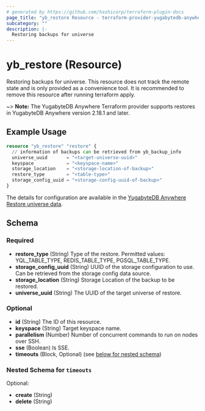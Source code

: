 ```yaml
---
# generated by https://github.com/hashicorp/terraform-plugin-docs
page_title: "yb_restore Resource - terraform-provider-yugabytedb-anywhere"
subcategory: ""
description: |-
  Restoring backups for universe
---
```


# yb_restore (Resource)

Restoring backups for universe. This resource does not track the remote state and is only provided as a convenience tool. It is recommended to remove this resource after running terraform apply.

~> **Note:** The YugabyteDB Anywhere Terraform provider supports restores in YugabyteDB Anywhere version 2.18.1 and later.

## Example Usage

```terraform
resource "yb_restore" "restore" {
  // information of backups can be retrieved from yb_backup_info
  universe_uuid       = "<target-universe-uuid>"
  keyspace            = "<keyspace-name>"
  storage_location    = "<storage-location-of-backup>"
  restore_type        = "<table-type>"
  storage_config_uuid = "<storage-config-uuid-of-backup>"
}
```

The details for configuration are available in the [YugabyteDB Anywhere Restore universe data](https://docs.yugabyte.com/preview/yugabyte-platform/back-up-restore-universes/restore-universe-data/ysql/).

<!-- schema generated by tfplugindocs -->
## Schema

### Required

- **restore_type** (String) Type of the restore. Permitted values: YQL_TABLE_TYPE, REDIS_TABLE_TYPE, PGSQL_TABLE_TYPE.
- **storage_config_uuid** (String) UUID of the storage configuration to use. Can be retrieved from the storage config data source.
- **storage_location** (String) Storage Location of the backup to be restored.
- **universe_uuid** (String) The UUID of the target universe of restore.

### Optional

- **id** (String) The ID of this resource.
- **keyspace** (String) Target keyspace name.
- **parallelism** (Number) Number of concurrent commands to run on nodes over SSH.
- **sse** (Boolean) Is SSE.
- **timeouts** (Block, Optional) (see [below for nested schema](#nestedblock--timeouts))

<a id="nestedblock--timeouts"></a>

### Nested Schema for `timeouts`

Optional:

- **create** (String)
- **delete** (String)
